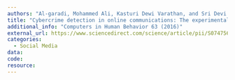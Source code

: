 ```yaml
---
authors: "Al-garadi, Mohammed Ali, Kasturi Dewi Varathan, and Sri Devi Ravana"
title: "Cybercrime detection in online communications: The experimental case of cyberbullying detection in the Twitter network"
additional_info: "Computers in Human Behavior 63 (2016)"
external_url: https://www.sciencedirect.com/science/article/pii/S0747563216303788
categories:
  - Social Media
data:
code:
resource:
---
```

